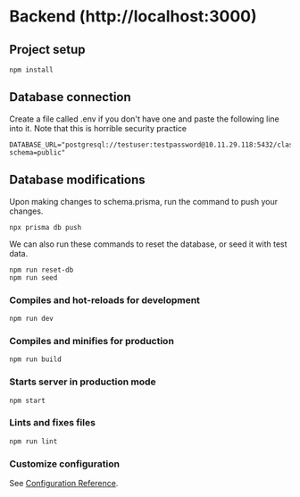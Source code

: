 # Backend (http://localhost:3000)

## Project setup
```
npm install
```

## Database connection
Create a file called .env if you don't have one and paste the following line into it. Note that this is horrible security practice
```
DATABASE_URL="postgresql://testuser:testpassword@10.11.29.118:5432/classpeek?schema=public"
```

## Database modifications
Upon making changes to schema.prisma, run the command to push your changes.
```
npx prisma db push
```
We can also run these commands to reset the database, or seed it with test data.
```
npm run reset-db
npm run seed
```

### Compiles and hot-reloads for development
```
npm run dev
```

### Compiles and minifies for production
```
npm run build
```

### Starts server in production mode
```
npm start
```

### Lints and fixes files
```
npm run lint
```

### Customize configuration
See [Configuration Reference](https://cli.vuejs.org/config/).
